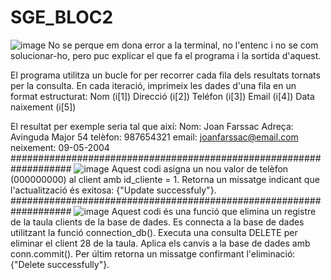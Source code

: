 # SGE_BLOC2
![image](https://github.com/user-attachments/assets/2cd0c476-c5a2-45bd-932b-9d8025dee015)
No se perque em dona error a la terminal, no l'entenc i no se com solucionar-ho, pero puc explicar el que fa el programa i la sortida d'aquest.

El programa utilitza un bucle for per recorrer cada fila dels resultats tornats per la consulta.
En cada iteració, imprimeix les dades d'una fila en un format estructurat:
Nom (i[1])
Direcció (i[2])
Teléfon (i[3])
Email (i[4]) 
Data naixement (i[5])
 
El resultat per exemple seria tal que així:
Nom: Joan Farssac
Adreça: Avinguda Major 54
telèfon: 987654321
email: joanfarssac@email.com
neixement: 09-05-2004
###################################################################
![image](https://github.com/user-attachments/assets/6f1afada-e338-4db1-81ce-b0f2d3dcfed3)
Aquest codi asigna un nou valor de telèfon (000000000) al client amb id_cliente = 1.
Retorna un missatge indicant que l'actualització és exitosa: {"Update successfuly"}.
###################################################################
![image](https://github.com/user-attachments/assets/f9986fbf-0901-4d15-a836-15cee7ade577)
Aquest codi és una funció que elimina un registre de la taula clients de la base de dades.
Es connecta a la base de dades utilitzant la funció connection_db().
Executa una consulta DELETE per eliminar el client 28 de la taula.
Aplica els canvis a la base de dades amb conn.commit().
Per últim retorna un missatge confirmant l'eliminació: {"Delete successfully"}.
